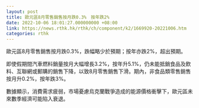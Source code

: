 ```yaml
---
layout: post
title: 歐元區8月零售銷售按月跌0.3%　按年跌2%
date: 2022-10-06 18:01:27.000000000 +08:00
link: https://news.rthk.hk/rthk/ch/component/k2/1669920-20221006.htm
categories: rthk
---
```


歐元區8月零售銷售按月跌0.3%，跌幅略少於預期；按年亦跌2%，超出預期。

即使假期間汽車燃料銷量按月大幅增長3.2%，按年升5.1%，仍未能抵銷食品及飲料、互聯網或郵購的銷售下降，以致8月零售銷售下滑。期內，非食品類零售銷售按月升0.2%，按年跌3%。

數據顯示，消費需求疲弱，市場憂慮烏克蘭戰爭造成的能源價格衝擊下，歐元區未來數季經濟可能陷入衰退。
